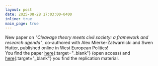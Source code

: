 ```yaml
---
layout: post
date: 2025-08-28 17:03:00-0400
inline: true
main_page: true
---
```


New paper on <i>"Cleavage theory meets civil society: a framework and research agenda"</i>, co-authored with Alex Mierke-Zatwarnicki and Swen Hutter, published online in West European Politics!
<br>
You find the paper [here](https://www.tandfonline.com/doi/full/10.1080/01402382.2025.2543136){:target="\_blank"} (open access) and [here](https://doi.org/10.7910/DVN/WT9LMT){:target="\_blank"} you find the replication material.

